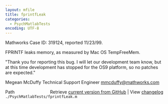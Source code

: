 ```yaml
---
layout: mfile
title: fprintfLeak
categories:
  - PsychMatlabTests
encoding: UTF-8
---
```


Mathworks Case ID: 319124, reported 11/23/99.

FPRINTF leaks memory, as measured by Mac OS TempFreeMem.

"Thank you for reporting this bug.  I will let our development team know,
but at this time development has stopped for the OS9 platform, so no
patches are expected."

Megean McDuffy
Technical Support Engineer
mmcduffy@mathworks.com


<div class="code_header" style="text-align:right;">
  <span style="float:left;">Path&nbsp;&nbsp;</span> <span class="counter">Retrieve <a href=
  "https://raw.github.com/Psychtoolbox-3/Psychtoolbox-3/beta/./PsychMatlabTests/fprintfLeak.m">current version from GitHub</a> | View <a href=
  "https://github.com/Psychtoolbox-3/Psychtoolbox-3/commits/beta/./PsychMatlabTests/fprintfLeak.m">changelog</a></span>
</div>
<div class="code">
  <code>./PsychMatlabTests/fprintfLeak.m</code>
</div>
